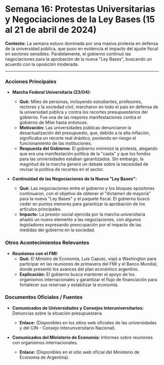 # Semana 16: Protestas Universitarias y Negociaciones de la Ley Bases (15 al 21 de abril de 2024)

**Contexto:** La semana estuvo dominada por una masiva protesta en defensa de la universidad pública, que puso en evidencia el impacto del ajuste fiscal en sectores sensibles. Paralelamente, el gobierno continuó las negociaciones para la aprobación de la nueva "Ley Bases", buscando un acuerdo con la oposición moderada.

---

### Acciones Principales

*   **Marcha Federal Universitaria (23/04):**
    *   **Qué:** Miles de personas, incluyendo estudiantes, profesores, rectores y la sociedad civil, marcharon en todo el país en defensa de la universidad pública y contra los recortes presupuestarios del gobierno. Fue una de las mayores manifestaciones contra el gobierno de Milei hasta entonces.
    *   **Motivación:** Las universidades públicas denunciaron la desactualización del presupuesto, que, debido a la alta inflación, significaba un recorte real drástico, poniendo en riesgo el funcionamiento de las instituciones.
    *   **Respuesta del Gobierno:** El gobierno minimizó la protesta, alegando que era una manifestación política de la "casta" y que los fondos para las universidades estaban garantizados. Sin embargo, la magnitud de la marcha generó un debate sobre la necesidad de revisar la política de recortes en el sector.

*   **Continuidad de las Negociaciones de la Nueva "Ley Bases":**
    *   **Qué:** Las negociaciones entre el gobierno y los bloques opositores continuaron, con el objetivo de obtener el "dictamen de mayoría" para la nueva "Ley Bases" y el paquete fiscal. El gobierno buscó ceder en puntos menores para garantizar la aprobación de los artículos principales.
    *   **Impacto:** La presión social ejercida por la marcha universitaria añadió un nuevo elemento a las negociaciones, con algunos legisladores expresando preocupación por el impacto de las medidas del gobierno en la sociedad.

### Otros Acontecimientos Relevantes

*   **Reuniones con el FMI:**
    *   **Qué:** El Ministro de Economía, Luis Caputo, viajó a Washington para participar en las reuniones de primavera del FMI y el Banco Mundial, donde presentó los avances del plan económico argentino.
    *   **Explicación:** El gobierno busca mantener el apoyo de los organismos internacionales y garantizar el flujo de financiación para fortalecer sus reservas y estabilizar la economía.

### Documentos Oficiales / Fuentes

*   **Comunicados de Universidades y Consejos Interuniversitarios:** Denuncias sobre la situación presupuestaria.
    *   **Enlace:** (Disponibles en los sitios web oficiales de las universidades y del CIN - Consejo Interuniversitario Nacional).

*   **Comunicados del Ministerio de Economía:** Informes sobre reuniones con organismos internacionales.
    *   **Enlace:** (Disponibles en el sitio web oficial del Ministerio de Economía de Argentina).
